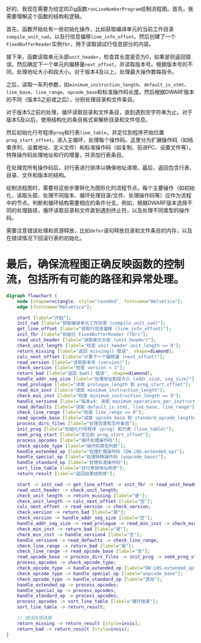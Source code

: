 好的，我现在需要为给定的Zig函数`runLineNumberProgram`绘制流程图。首先，我需要理解这个函数的结构和逻辑。

首先，函数开始处有一些初始化操作，比如获取编译单元的当前工作目录`compile_unit_cwd`，以及行信息偏移`line_info_offset`。然后创建了一个`FixedBufferReader`实例`fbr`，用于读取调试行信息部分的内容。

接下来，函数读取单元头部`unit_header`，检查其长度是否为0，如果是则返回错误。然后确定下一个单元的偏移量`next_offset`，并读取版本号。根据版本号的不同，处理地址大小和段大小。对于版本4及以上，处理最大操作数每指令。

之后，读取一系列参数，如`minimum_instruction_length`、`default_is_stmt`、`line_base`、`line_range`、`opcode_base`和标准操作码长度。然后根据DWARF版本的不同（版本5之前或之后），分别处理目录和文件条目。

对于版本5之前的处理，循环读取目录和文件条目，直到遇到空字符串为止。对于版本5及以后，使用结构化的条目格式来解析目录和文件信息。

然后初始化行号程序`prog`和行表`line_table`，并定位到程序开始位置`prog_start_offset`。进入主循环，处理每个操作码。这里分为扩展操作码（如结束序列、设置地址、定义文件）和标准操作码（如复制、前进PC、设置文件等）。特殊操作码处理地址和行的增量，并添加行表条目。

在处理完所有操作码后，对行表进行排序以确保地址递增。最后，返回包含行表、目录、文件和版本的结构。

绘制流程图时，需要将这些步骤转化为图形化的流程节点。每个主要操作（如初始化、读取头部、处理不同版本、循环处理目录/文件、处理操作码等）应作为流程中的节点。判断和循环结构需要相应的条件分支。例如，根据DWARF版本选择不同的处理路径，循环读取目录和文件直到遇到终止符，以及处理不同类型的操作码。

需要注意错误处理和资源释放，比如`defer`语句释放目录和文件条目的内存，以及在错误情况下回滚行表的初始化。

最后，确保流程图正确反映函数的控制流，包括所有可能的路径和异常处理。
================================================
```dot
digraph flowchart {
    node [shape=rectangle, style="rounded", fontname="Helvetica"];
    edge [fontname="Helvetica"];

    start [label="开始"];
    init_cwd [label="获取编译单元工作目录 (compile_unit_cwd)"];
    get_line_offset [label="获取行信息偏移 (line_info_offset)"];
    init_fbr [label="初始化 FixedBufferReader (fbr)"];
    read_unit_header [label="读取单元头部 (unit_header)"];
    check_unit_length [label="检查 unit_header.unit_length == 0"];
    return_missing [label="返回 missing() 错误", shape=diamond];
    calc_next_offset [label="计算下一个偏移量 (next_offset)"];
    read_version [label="读取版本号 (version)"];
    check_version [label="检查 version < 2"];
    return_bad [label="返回 bad() 错误", shape=diamond];
    handle_addr_seg_size [label="处理地址和段大小 (addr_size, seg_size)"];
    read_prologue [label="读取 prologue_length 和 prog_start_offset"];
    read_min_inst [label="读取 minimum_instruction_length"];
    check_min_inst [label="检查 minimum_instruction_length == 0"];
    handle_version4 [label="版本≥4: 读取 maximum_operations_per_instruction"];
    read_defaults [label="读取 default_is_stmt, line_base, line_range"];
    check_line_range [label="检查 line_range == 0"];
    read_opcode_base [label="读取 opcode_base 和 standard_opcode_lengths"];
    process_dirs_files [label="处理目录和文件条目"];
    init_prog [label="初始化行号程序 (prog) 和行表 (line_table)"];
    seek_prog_start [label="定位到 prog_start_offset"];
    process_opcodes [label="循环处理操作码"];
    check_opcode_type [label="操作码类型判断"];
    handle_extended_op [label="处理扩展操作码 (DW.LNS.extended_op)"];
    handle_special_op [label="处理特殊操作码 (≥opcode_base)"];
    handle_standard_op [label="处理标准操作码"];
    sort_line_table [label="对行表按地址排序"];
    return_result [label="返回结果结构体"];

    start -> init_cwd -> get_line_offset -> init_fbr -> read_unit_header;
    read_unit_header -> check_unit_length;
    check_unit_length -> return_missing [label="是"];
    check_unit_length -> calc_next_offset [label="否"];
    calc_next_offset -> read_version -> check_version;
    check_version -> return_bad [label="是"];
    check_version -> handle_addr_seg_size [label="否"];
    handle_addr_seg_size -> read_prologue -> read_min_inst -> check_min_inst;
    check_min_inst -> return_bad [label="是"];
    check_min_inst -> handle_version4 [label="否"];
    handle_version4 -> read_defaults -> check_line_range;
    check_line_range -> return_bad [label="是"];
    check_line_range -> read_opcode_base [label="否"];
    read_opcode_base -> process_dirs_files -> init_prog -> seek_prog_start -> process_opcodes;
    process_opcodes -> check_opcode_type;
    check_opcode_type -> handle_extended_op [label="DW.LNS.extended_op"];
    check_opcode_type -> handle_special_op [label="≥opcode_base"];
    check_opcode_type -> handle_standard_op [label="其他"];
    handle_extended_op -> process_opcodes;
    handle_special_op -> process_opcodes;
    handle_standard_op -> process_opcodes;
    process_opcodes -> sort_line_table [label="循环结束"];
    sort_line_table -> return_result;

    // 错误处理连接
    return_missing -> return_result [style=invis];
    return_bad -> return_result [style=invis];
}
```